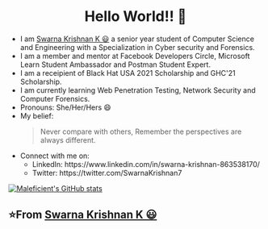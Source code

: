 <h1 style="text-align:center;"><b>Hello World!! 👋</b></h1>
<ul>
  <li>I am <a href="<a href="https://www.linkedin.com/in/swarna-krishnan-863538170/">Swarna Krishnan K 😃</a> a senior year student of Computer Science and Engineering with a Specialization in Cyber security and Forensics.</li>
  <li>I am a member and mentor at Facebook Developers Circle, Microsoft Learn Student Ambassador and Postman Student Expert.</li>
  <li>I am a receipient of Black Hat USA 2021 Scholarship and GHC'21 Scholarship.</li>
  <li>I am currently learning Web Penetration Testing, Network Security and Computer Forensics.</li>
  <li>Pronouns: She/Her/Hers 😄</li>
  <li>My belief: <blockquote> Never compare with others, Remember the perspectives are always different. </blockquote>  
  <li>Connect with me on:
    <ul>
    <li>LinkedIn: https://www.linkedin.com/in/swarna-krishnan-863538170/</li>
    <li>Twitter: https://twitter.com/SwarnaKrishnan7</li>
    </ul>
    </li>   
</ul>
 
[![Maleficient's GitHub stats](https://github-readme-stats.vercel.app/api?username=swarnakrishnan)](https://github.com/anuraghazra/github-readme-stats)

<h2><b>⭐️From <a href="<a href="https://github.com/swarnakrishnan">Swarna Krishnan K 😃</a></b></h2>
    


